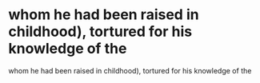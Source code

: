 # whom he had been raised in childhood), tortured for his knowledge of the

whom he had been raised in childhood), tortured for his knowledge of the